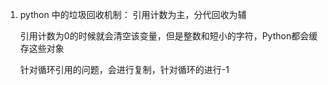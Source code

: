 1. python 中的垃圾回收机制： 引用计数为主，分代回收为辅

   引用计数为0的时候就会清空该变量，但是整数和短小的字符，Python都会缓存这些对象

   针对循环引用的问题，会进行复制，针对循环的进行-1